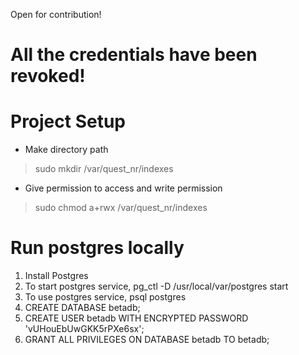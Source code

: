 Open for contribution!

# All the credentials have been revoked!

# Project Setup
- Make directory path
> sudo mkdir /var/quest_nr/indexes
- Give permission to access and write permission
> sudo chmod a+rwx /var/quest_nr/indexes

# Run postgres locally
1. Install Postgres
2. To start postgres service, pg_ctl -D /usr/local/var/postgres start
3. To use postgres service, psql postgres 
4. CREATE DATABASE betadb;
5. CREATE USER betadb WITH ENCRYPTED PASSWORD 'vUHouEbUwGKK5rPXe6sx';
6. GRANT ALL PRIVILEGES ON DATABASE betadb TO betadb;
